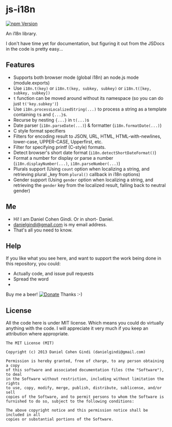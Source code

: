 js-i18n
=======

[![npm Version](https://badge.fury.io/js/js-i18n.png)](https://npmjs.org/package/js-i18n)

An i18n library.

I don't have time yet for documentation, but figuring it out from the JSDocs in the code is pretty easy...

## Features

* Supports both browser mode (global i18n) an node.js mode (module.exports)
* Use `i18n.t(key)` or `i18n.t(key, subkey, subkey)` or `i18n.t([key, subkey, subkey])`
* `t` function can be moved around without its namespace (so you can do just `t('key.subkey')`)
* Use `i18n.processLocalizedString(...)` to process a string as a template containing `t`s and `{...}`s.
* Recurse by nesting `{...}` in `t(...)`s
* Date parser (`i18n.parseDate(...)`) & formatter (`i18n.formatDate(...)`)
* C style format specifiers
* Filters for encoding result to JSON, URL, HTML, HTML-with-newlines, lower-case, UPPER-CASE, Upperfirst, etc.
* Filter for specifying printf (C-style) formats.
* Detect browser's short date format (`i18n.detectShortDateFormat()`)
* Format a number for display or parse a number (`i18n.displayNumber(...)`, `i18n.parseNumber(...)`)
* Plurals support (Using `count` option when localizing a string, and retrieving plural _key from `plural()` callback in i18n options)
* Gender support (Using `gender` option when localizing a string, and retrieving the `gender` key from the localized result, falling back to neutral gender)

## Me
* Hi! I am Daniel Cohen Gindi. Or in short- Daniel.
* danielgindi@gmail.com is my email address.
* That's all you need to know.

## Help

If you like what you see here, and want to support the work being done in this repository, you could:
* Actually code, and issue pull requests
* Spread the word
* 
Buy me a beer! 
[![Donate](https://www.paypalobjects.com/en_US/i/btn/btn_donate_LG.gif)](https://www.paypal.com/cgi-bin/webscr?cmd=_s-xclick&hosted_button_id=G6CELS3E997ZE)
 Thanks :-)

## License

All the code here is under MIT license. Which means you could do virtually anything with the code.
I will appreciate it very much if you keep an attribution where appropriate.

    The MIT License (MIT)
    
    Copyright (c) 2013 Daniel Cohen Gindi (danielgindi@gmail.com)
    
    Permission is hereby granted, free of charge, to any person obtaining a copy
    of this software and associated documentation files (the "Software"), to deal
    in the Software without restriction, including without limitation the rights
    to use, copy, modify, merge, publish, distribute, sublicense, and/or sell
    copies of the Software, and to permit persons to whom the Software is
    furnished to do so, subject to the following conditions:
    
    The above copyright notice and this permission notice shall be included in all
    copies or substantial portions of the Software.
